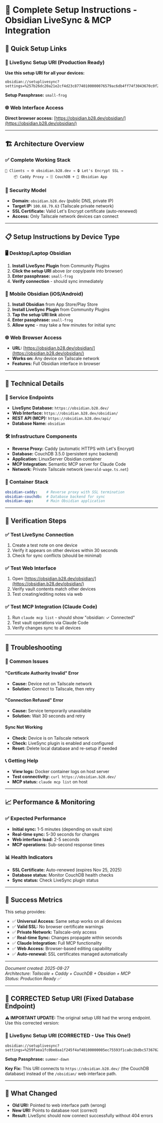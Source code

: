 # 📱 Complete Setup Instructions - Obsidian LiveSync & MCP Integration

## 🎯 Quick Setup Links

### 🔄 LiveSync Setup URI (Production Ready)
**Use this setup URI for all your devices:**

```
obsidian://setuplivesync?settings=%257b26dc20a21e2cf4d23c87740100000076579ac6db4ff74f3043670c0f27dcefXrbfwYmfxdvU4hAiDDxnzutWCzPQBg9HY4mx4cBljL7GbRGCYCRLaMABAmassmOYJEA3wZFCeGXoSSX%2BUfr9tpQWuKCnS6ZopxkfpjZa6i2RibF1WGi6vF521DBhmWe2diMXI0HKZk0ibnQqWt7bYZ5prTlJJUXfdcCl%2FFbLQMYHM78f6EusPcnmDlX2CCDXPWcqib8%2Ba4k6qx9WjmgQiqgpL75j7A8q0EuLiQxWHoJxCTuQQBWyHnmRvDCoWGKbADM5zCjLvuYm51wxGiti%2B7gI%2BzPUd8qUaMOX%2FRg4Dg31c%2FXgvfVHSdFtXf4qKBbLeClUSOyYQvCh4Na7Un1fp1hA%2B3rmkX8mQHSDr1U%2FiA603agAiN%2B0eqt5bfjzDIEKpQBjqQPcuDyXgBANrlHKy%2FU76rxnDGl6jvBor6WwJJhRiPeSjmGaVwHeTXd4fN%2FUsM64UhFHPNeQLhC3%2BK39Q1xRTaPRtZM1rONXg4hDWXT3zvifBzzVOkbAiTtLGpkLVhPg6g3uIEBdFelz7ZPW5y6p49tQqwM%2FAWUsRiOY6ASWUjBgnZCMk3R%2Bb1eiAWRvCFipxSqmfBK5zx8NYNalJoMBlynf6tmbOL7FIo4wHSlXegiSbUMNTjpbX6Wci9%2BLGIOOKdYhN8K791GVruwA2L7DFThvDLouVf227gOKZoibN7QJGedwcIvihQIm0N2zj9kjgB9iP3MrxpPgiJ1P95mDKC0I6dKHsLfTeLu%2FGKyot6H9hatDdzsejw7ib%2BAV3NZwBjNrmiJ213TpGjG5XMrp5ZOjffcgjiKMElMv%2ByMTsmV%2BftS9qPyDG2RrIPt7e990bhr8FyblWGkBwm3UmYK7yRZJbDQqWO1iRsXPN5U6YezeLHgCfrxEmWH9eiFXs5gvyKw%3D
```

**Setup Passphrase:** `small-frog`

### 🌐 Web Interface Access
**Direct browser access:** [https://obsidian.b28.dev/obsidian/](https://obsidian.b28.dev/obsidian/)

---

## 🏗️ Architecture Overview

### ✅ Complete Working Stack
```
📱 Clients → 🌐 obsidian.b28.dev → 🔒 Let's Encrypt SSL → 
    📦 Caddy Proxy → 🗄️ CouchDB + 📝 Obsidian App
```

### 🔐 Security Model
- **Domain:** `obsidian.b28.dev` (public DNS, private IP)
- **Target IP:** `100.68.79.63` (Tailscale private network)
- **SSL Certificate:** Valid Let's Encrypt certificate (auto-renewed)
- **Access:** Only Tailscale network devices can connect

---

## 📋 Setup Instructions by Device Type

### 🖥️ Desktop/Laptop Obsidian
1. **Install LiveSync Plugin** from Community Plugins
2. **Click the setup URI** above (or copy/paste into browser)
3. **Enter passphrase:** `small-frog`
4. **Verify connection** - should sync immediately

### 📱 Mobile Obsidian (iOS/Android)
1. **Install Obsidian** from App Store/Play Store
2. **Install LiveSync Plugin** from Community Plugins
3. **Tap the setup URI link** above
4. **Enter passphrase:** `small-frog`
5. **Allow sync** - may take a few minutes for initial sync

### 🌐 Web Browser Access
- **URL:** [https://obsidian.b28.dev/obsidian/](https://obsidian.b28.dev/obsidian/)
- **Works on:** Any device on Tailscale network
- **Features:** Full Obsidian interface in browser

---

## 🔧 Technical Details

### 🚀 Service Endpoints
- **LiveSync Database:** `https://obsidian.b28.dev/`
- **Web Interface:** `https://obsidian.b28.dev/obsidian/`
- **REST API (MCP):** `https://obsidian.b28.dev/api/`
- **Database Name:** `obsidian`

### 🛠️ Infrastructure Components
- **Reverse Proxy:** Caddy (automatic HTTPS with Let's Encrypt)
- **Database:** CouchDB 3.5.0 (persistent sync backend)
- **Application:** LinuxServer Obsidian container
- **MCP Integration:** Semantic MCP server for Claude Code
- **Network:** Private Tailscale network (`emerald-wage.ts.net`)

### 🔄 Container Stack
```yaml
obsidian-caddy:    # Reverse proxy with SSL termination
obsidian-couchdb:  # Database backend for sync
obsidian-app:      # Main Obsidian application
```

---

## 🧪 Verification Steps

### ✅ Test LiveSync Connection
1. Create a test note on one device
2. Verify it appears on other devices within 30 seconds
3. Check for sync conflicts (should be minimal)

### ✅ Test Web Interface
1. Open [https://obsidian.b28.dev/obsidian/](https://obsidian.b28.dev/obsidian/)
2. Verify vault contents match other devices
3. Test creating/editing notes via web

### ✅ Test MCP Integration (Claude Code)
1. Run `claude mcp list` - should show "obsidian: ✓ Connected"
2. Test vault operations via Claude Code
3. Verify changes sync to all devices

---

## 🚨 Troubleshooting

### 🔧 Common Issues

#### "Certificate Authority Invalid" Error
- **Cause:** Device not on Tailscale network
- **Solution:** Connect to Tailscale, then retry

#### "Connection Refused" Error  
- **Cause:** Service temporarily unavailable
- **Solution:** Wait 30 seconds and retry

#### Sync Not Working
- **Check:** Device is on Tailscale network
- **Check:** LiveSync plugin is enabled and configured
- **Reset:** Delete local database and re-setup if needed

### 📞 Getting Help
- **View logs:** Docker container logs on host server
- **Test connectivity:** `curl https://obsidian.b28.dev/`
- **MCP status:** `claude mcp list` on host

---

## 📈 Performance & Monitoring

### ✅ Expected Performance
- **Initial sync:** 1-5 minutes (depending on vault size)
- **Real-time sync:** 5-30 seconds for changes
- **Web interface load:** 2-5 seconds
- **MCP operations:** Sub-second response times

### 📊 Health Indicators
- **SSL Certificate:** Auto-renewed (expires Nov 25, 2025)
- **Database status:** Monitor CouchDB health checks
- **Sync status:** Check LiveSync plugin status

---

## 🎯 Success Metrics

This setup provides:

- ✅ **Universal Access:** Same setup works on all devices
- ✅ **Valid SSL:** No browser certificate warnings
- ✅ **Private Network:** Tailscale-only access
- ✅ **Real-time Sync:** Changes propagate within seconds
- ✅ **Claude Integration:** Full MCP functionality
- ✅ **Web Access:** Browser-based editing capability
- ✅ **Auto-renewal:** SSL certificates managed automatically

---

*Document created: 2025-08-27*  
*Architecture: Tailscale + Caddy + CouchDB + Obsidian + MCP*  
*Status: Production Ready ✅*

---

## 🔧 CORRECTED Setup URI (Fixed Database Endpoint)

**⚠️ IMPORTANT UPDATE:** The original setup URI had the wrong endpoint. Use this corrected version:

### 🔄 LiveSync Setup URI (CORRECTED - Use This One!)
```
obsidian://setuplivesync?settings=%259faea1fc0be8aa1f245f4af40100000005ec75593f1ca8c1bdbc5736762bcea2Zj67uogErWxeqrKEBn9NxfjPgBR6jljVIDYgS2Cj75slBQ%2Fw%2Bsg7pe7aAufeO3BUINARHz23XdKsSVa3cn98Zzwymfc7ai8ml%2FA3zl0FAabE20s4dlGPoNcs%2Fp3tawmC3z85up1YdzJyLW53%2BczaXrFruRvaLQiK7QDIyJA%2FfsGsS%2FWxGndMZSYmoa12baKUNDAxqmmvHgxJi9lLDdLf6xOhafW1c5AaLXj1WxQT0H8qBkxWMmE28LuedvQ%2FZIlRVvbKtEbGQW3w1F2jgi9dGj96bZGXvzD6EBzyKfz4%2Fxhp5wPIEp5b7gzCPHRdz29IxzkncihWQ7aGeHOhPblTHmnltCSmvSz1xvh2u%2BiGM81y%2FYWCdMUVrL1Tiq27MQaG5VWMwwhh%2Be5HLxeU%2FKi63rLdN%2BEZH3%2FramRcyUCkRg3Fjl%2Fs%2BBJ0BQ%2FQVLZA3gGcmSMWhP7dnrMyrSsVjUBsNk%2BDsuytYmTf3lPATNhMziLh%2Bkdu59mnr4jCkwzLiKpyMfZyIhuZIUltxzgT2JkRWFpjs1cAw5FvsYcDiKk39EDr4O5vcGyaSXmHBOzG1UBWohYyCySnJEUbq2GAqSLIjpmRsVdLF%2Bu2Scg9I%2FoXi2eg3Cn2HHlSieCwfS1kA53zqPbxZdYL%2FgPLgLzZVXWZgHLJLVlnyPYBnEayLWVOv5lsUmeJisaZkOBSb0FdLm2Z3H022NOe%2Bgd0GHW6jUBeSiQbWYaR0gtpbhfitp0fpBDm99W9bZr2sALrMQVBn8TQWi%2BVuCiAoemSfEN4%2FILKyPrUqjOos8bK1fquhRoR45AyKPrFrN%2BGJYGhnZWH6Zl9yZ0dU%2FRdS02WOOuzUwXbmZD%2BNBczFEX%2Ft4oUD%2FWWdRAB25S4im4KYxtNrhTC9Wm8YdaURkw%3D
```

**Setup Passphrase:** `summer-dawn`

**Key Fix:** This URI connects to `https://obsidian.b28.dev/` (the CouchDB database) instead of the `/obsidian/` web interface path.

---

## 🔄 What Changed
- **Old URI:** Pointed to web interface path (wrong)
- **New URI:** Points to database root (correct)
- **Result:** LiveSync should now connect successfully without 404 errors